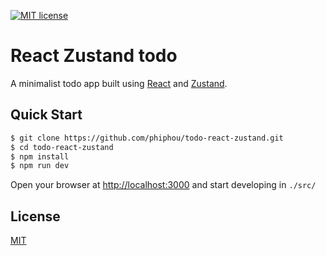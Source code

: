 [![MIT license](https://img.shields.io/github/license/mashape/apistatus.svg?maxAge=2592000)](http://opensource.org/licenses/MIT)

# React Zustand todo

A minimalist todo app built using [React](https://reactjs.org/) and [Zustand](https://github.com/pmndrs/zustand).

## Quick Start

```bash
$ git clone https://github.com/phiphou/todo-react-zustand.git
$ cd todo-react-zustand
$ npm install
$ npm run dev
```

Open your browser at [http://localhost:3000](http://localhost:3000) and start developing in `./src/`

## License

[MIT](https://opensource.org/licenses/MIT)
